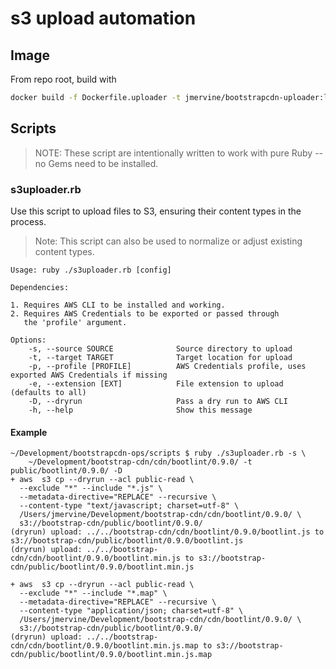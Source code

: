 # s3 upload automation

## Image

From repo root, build with

```sh
docker build -f Dockerfile.uploader -t jmervine/bootstrapcdn-uploader:latest .
```

## Scripts

> NOTE: These script are intentionally written to work with pure Ruby -- no Gems need to
> be installed.

### s3uploader.rb

Use this script to upload files to S3, ensuring their content types in the process.

> Note: This script can also be used to normalize or adjust existing content types.

```text
Usage: ruby ./s3uploader.rb [config]

Dependencies:

1. Requires AWS CLI to be installed and working.
2. Requires AWS Credentials to be exported or passed through
   the 'profile' argument.

Options:
    -s, --source SOURCE              Source directory to upload
    -t, --target TARGET              Target location for upload
    -p, --profile [PROFILE]          AWS Credentials profile, uses exported AWS Credentials if missing
    -e, --extension [EXT]            File extension to upload (defaults to all)
    -D, --dryrun                     Pass a dry run to AWS CLI
    -h, --help                       Show this message
```

#### Example

```console
~/Development/bootstrapcdn-ops/scripts $ ruby ./s3uploader.rb -s \
    ~/Development/bootstrap-cdn/cdn/bootlint/0.9.0/ -t public/bootlint/0.9.0/ -D
+ aws  s3 cp --dryrun --acl public-read \
  --exclude "*" --include "*.js" \
  --metadata-directive="REPLACE" --recursive \
  --content-type "text/javascript; charset=utf-8" \
  /Users/jmervine/Development/bootstrap-cdn/cdn/bootlint/0.9.0/ \
  s3://bootstrap-cdn/public/bootlint/0.9.0/
(dryrun) upload: ../../bootstrap-cdn/cdn/bootlint/0.9.0/bootlint.js to s3://bootstrap-cdn/public/bootlint/0.9.0/bootlint.js
(dryrun) upload: ../../bootstrap-cdn/cdn/bootlint/0.9.0/bootlint.min.js to s3://bootstrap-cdn/public/bootlint/0.9.0/bootlint.min.js

+ aws  s3 cp --dryrun --acl public-read \
  --exclude "*" --include "*.map" \
  --metadata-directive="REPLACE" --recursive \
  --content-type "application/json; charset=utf-8" \
  /Users/jmervine/Development/bootstrap-cdn/cdn/bootlint/0.9.0/ \
  s3://bootstrap-cdn/public/bootlint/0.9.0/
(dryrun) upload: ../../bootstrap-cdn/cdn/bootlint/0.9.0/bootlint.min.js.map to s3://bootstrap-cdn/public/bootlint/0.9.0/bootlint.min.js.map
```
